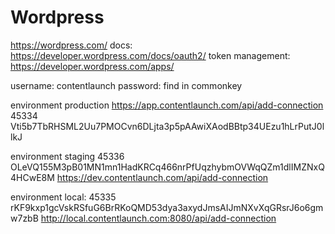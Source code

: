 # Wordpress

https://wordpress.com/
docs: https://developer.wordpress.com/docs/oauth2/
token management: https://developer.wordpress.com/apps/

username: contentlaunch
password: find in commonkey

environment production
https://app.contentlaunch.com/api/add-connection
45334
Vti5b7TbRHSML2Uu7PMOCvn6DLjta3p5pAAwiXAodBBtp34UEzu1hLrPutJ0llkJ

environment staging
45336
OLeVQ155M3pB01MN1mn1HadKRCq466nrPfUqzhybmOVWqQZm1dlIMZNxQ4HCwE8M
https://dev.contentlaunch.com/api/add-connection

environment local:
45335
rKF9kxp1gcVskRSfuG6BrRKoQMD53dya3axydJmsAIJmNXvXqGRsrJ6o6gmw7zbB
http://local.contentlaunch.com:8080/api/add-connection
